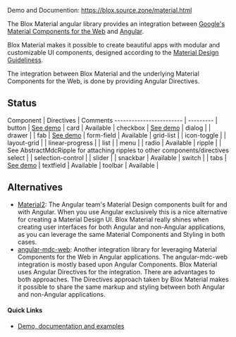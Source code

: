 Demo and Documention: https://blox.source.zone/material.html

The Blox Material angular library provides an integration between
[Google's Material Components for the Web](https://github.com/material-components/material-components-web)
and [Angular](https://angular.io).

Blox Material makes it possible to create beautiful apps with modular and customizable UI components,
designed according to the [Material Design Guideliness](https://material.io/guidelines).

The integration between Blox Material and the underlying Material Components for the Web,
is done by providing Angular Directives.

## Status 

Component                | Directives | Comments
------------------------ | --------- |
button                   | [See demo](https://blox.source.zone/material.html#//directives/button) |
card                     | Available |
checkbox                 | [See demo](https://blox.source.zone/material.html#//directives/checkbox) |
dialog                   |           |
drawer                   |           |
fab                      | [See demo](https://blox.source.zone/material.html#//directives/fab) |
form-field               | Available |
grid-list                |           |
icon-toggle              |           |
layout-grid              |           |
linear-progress          |           |
list                     |           |
menu                     |           |
radio                    | Available |
ripple                   |           | See AbstractMdcRipple for attaching ripples to other components/directives
select                   |           |
selection-control        |           |
slider                   |           |
snackbar                 | Available |
switch                   |           |
tabs                     | [See demo](https://blox.source.zone/material.html#//directives/tab) |
textfield                | Available |
toolbar                  | Available |

## Alternatives
* [Material2](https://material.angular.io):
  The Angular team's Material Design components built for and with Angular.
  When you use Angular exclusively this is a nice alternative for creating a Material
  Design UI.
  Blox Material really shines when creating user interfaces for both Angular and non-Angular
  applications, as you can leverage the same Material Components and Styling in both cases.
* [angular-mdc-web](https://github.com/trimox/angular-mdc-web):
  Another integration library for leveraging Material Components for the Web in Angular
  applications. The angular-mdc-web integration is mostly based upon Angular Components.
  Blox Material uses Angular Directives for the integration.
  There are advantages to both approaches.
  The Directives approach taken by Blox Material makes it possible to share the same markup
  and styling between both Angular and non-Angular applications.

#### Quick Links
*  [Demo, documentation and examples](https://blox.source.zone/material.html)